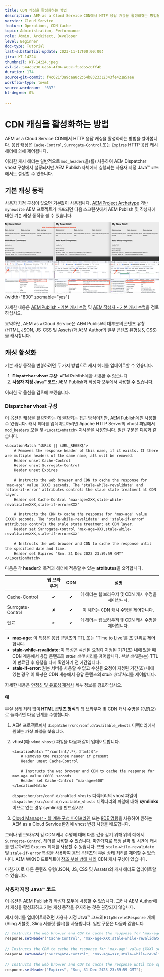 ```yaml
---
title: CDN 캐싱을 활성화하는 방법
description: AEM as a Cloud Service CDN에서 HTTP 응답 캐싱을 활성화하는 방법을 알아봅니다.
version: Cloud Service
feature: Operations, CDN Cache
topic: Administration, Performance
role: Admin, Architect, Developer
level: Beginner
doc-type: Tutorial
last-substantial-update: 2023-11-17T00:00:00Z
jira: KT-14224
thumbnail: KT-14224.jpeg
exl-id: 544c3230-6eb6-4f06-a63c-f56d65c0ff4b
duration: 174
source-git-commit: f4c621f3a9caa8c2c64b8323312343fe421a5aee
workflow-type: tm+mt
source-wordcount: '637'
ht-degree: 0%

---
```


# CDN 캐싱을 활성화하는 방법

AEM as a Cloud Service CDN에서 HTTP 응답 캐싱을 활성화하는 방법을 알아봅니다. 응답 캐싱은 `Cache-Control`, `Surrogate-Control` 또는 `Expires` HTTP 응답 캐시 헤더에 의해 제어됩니다.

이러한 캐시 헤더는 일반적으로 `mod_headers`을(를) 사용하여 AEM Dispatcher vhost 구성에서 설정되지만 AEM Publish 자체에서 실행되는 사용자 지정 Java™ 코드에서도 설정할 수 있습니다.

## 기본 캐싱 동작

사용자 지정 구성이 없으면 기본값이 사용됩니다. [AEM Project Archetype](https://github.com/adobe/aem-project-archetype) 기반 `mynewsite` AEM 프로젝트가 배포되면 다음 스크린샷에서 AEM Publish 및 작성자에 대한 기본 캐싱 동작을 볼 수 있습니다.

![기본 캐싱 동작](../assets/how-to/aem-publish-default-cache-headers.png){width="800" zoomable="yes"}

자세한 내용은 [AEM Publish - 기본 캐시 수명](https://experienceleague.adobe.com/docs/experience-manager-learn/cloud-service/caching/publish.html#cdn-cache-life) 및 [AEM 작성자 - 기본 캐시 수명](https://experienceleague.adobe.com/docs/experience-manager-learn/cloud-service/caching/author.html?#default-cache-life)을 검토하십시오.

요약하면, AEM as a Cloud Service은 AEM Publish의 대부분의 콘텐츠 유형(HTML, JSON, JS, CSS 및 Assets)과 AEM Author의 일부 콘텐츠 유형(JS, CSS)을 캐시합니다.

## 캐싱 활성화

기본 캐싱 동작을 변경하려면 두 가지 방법으로 캐시 헤더를 업데이트할 수 있습니다.

1. **Dispatcher vhost 구성:** AEM Publish에만 사용할 수 있습니다.
1. **사용자 지정 Java™ 코드:** AEM Publish과 작성자 모두에서 사용할 수 있습니다.

이러한 각 옵션을 검토해 보겠습니다.

### Dispatcher vhost 구성

이 옵션은 캐싱을 활성화하는 데 권장되는 접근 방식이지만, AEM Publish에만 사용할 수 있습니다. 캐시 헤더를 업데이트하려면 Apache HTTP Server의 vhost 파일에서 `mod_headers` 모듈 및 `<LocationMatch>` 지시문을 사용합니다. 일반 구문은 다음과 같습니다.

```
<LocationMatch "$URL$ || $URL_REGEX$">
    # Removes the response header of this name, if it exists. If there are multiple headers of the same name, all will be removed.
    Header unset Cache-Control
    Header unset Surrogate-Control
    Header unset Expires

    # Instructs the web browser and CDN to cache the response for 'max-age' value (XXX) seconds. The 'stale-while-revalidate' and 'stale-if-error' attributes controls the stale state treatment at CDN layer.
    Header set Cache-Control "max-age=XXX,stale-while-revalidate=XXX,stale-if-error=XXX"
    
    # Instructs the CDN to cache the response for 'max-age' value (XXX) seconds. The 'stale-while-revalidate' and 'stale-if-error' attributes controls the stale state treatment at CDN layer.
    Header set Surrogate-Control "max-age=XXX,stale-while-revalidate=XXX,stale-if-error=XXX"
    
    # Instructs the web browser and CDN to cache the response until the specified date and time.
    Header set Expires "Sun, 31 Dec 2023 23:59:59 GMT"
</LocationMatch>
```

다음은 각 **header**&#x200B;의 목적과 헤더에 적용할 수 있는 **attributes**&#x200B;을 요약합니다.

|                     | 웹 브라우저 | CDN | 설명 |
|---------------------|:-----------:|:---------:|:-----------:|
| Cache-Control | ✔ | ✔ | 이 헤더는 웹 브라우저 및 CDN 캐시 수명을 제어합니다. |
| Surrogate-Control | ✘ | ✔ | 이 헤더는 CDN 캐시 수명을 제어합니다. |
| 만료 | ✔ | ✔ | 이 헤더는 웹 브라우저 및 CDN 캐시 수명을 제어합니다. |


- **max-age**: 이 특성은 응답 콘텐츠의 TTL 또는 &quot;Time to Live&quot;를 초 단위로 제어합니다.
- **stale-while-revalidate**: 이 특성은 수신된 요청이 지정된 기간(초) 내에 있을 때 CDN 계층에서 응답 콘텐츠의 _stale 상태_ 처리를 제어합니다. _부실 상태_&#x200B;은(는) TTL이 만료된 후 응답을 다시 확인하기 전 기간입니다.
- **stale-if-error**: 원본 서버를 사용할 수 없고 수신된 요청이 지정된 기간(초) 내에 있는 경우 이 특성은 CDN 계층에서 응답 콘텐츠의 _stale 상태_ 처리를 제어합니다.

자세한 내용은 [안정성 및 유효성 재검사](https://developer.fastly.com/learning/concepts/edge-state/cache/stale/) 세부 정보를 검토하십시오.

#### 예

부실 상태 처리 없이 **HTML 콘텐츠 형식**&#x200B;의 웹 브라우저 및 CDN 캐시 수명을 _10분_(으)로 늘리려면 다음 단계를 수행합니다.

1. AEM 프로젝트에서 `dispatcher/src/conf.d/available_vhosts` 디렉터리에서 원하는 가상 파일을 찾습니다.
1. vhost(예: `wknd.vhost`) 파일을 다음과 같이 업데이트합니다.

   ```
   <LocationMatch "^/content/.*\.(html)$">
       # Removes the response header if present
       Header unset Cache-Control
   
       # Instructs the web browser and CDN to cache the response for max-age value (600) seconds.
       Header set Cache-Control "max-age=600"
   </LocationMatch>
   ```

   `dispatcher/src/conf.d/enabled_vhosts` 디렉터리의 vhost 파일이 `dispatcher/src/conf.d/available_vhosts` 디렉터리의 파일에 대해 **symlinks**&#x200B;이므로 없는 경우 symlink를 만드십시오.
1. [Cloud Manager - 웹 계층 구성 파이프라인](https://experienceleague.adobe.com/docs/experience-manager-cloud-service/content/implementing/using-cloud-manager/cicd-pipelines/introduction-ci-cd-pipelines.html?#web-tier-config-pipelines) 또는 [RDE 명령](https://experienceleague.adobe.com/docs/experience-manager-learn/cloud-service/developing/rde/how-to-use.html?lang=en#deploy-apache-or-dispatcher-configuration)을 사용하여 원하는 AEM as a Cloud Service 환경에 vhost 변경 사항을 배포합니다.

그러나 웹 브라우저 및 CDN 캐시 수명에 대해 다른 값을 갖기 위해 위의 예에서 `Surrogate-Control` 헤더를 사용할 수 있습니다. 마찬가지로 특정 날짜 및 시간에 캐시를 만료하려면 `Expires` 헤더를 사용할 수 있습니다. 또한 `stale-while-revalidate` 및 `stale-if-error` 특성을 사용하여 응답 콘텐츠의 부실 상태 처리를 제어할 수 있습니다. AEM WKND 프로젝트에 [참조 부실 상태 처리](https://github.com/adobe/aem-guides-wknd/blob/main/dispatcher/src/conf.d/available_vhosts/wknd.vhost#L150-L155) CDN 캐시 구성이 있습니다.

마찬가지로 다른 콘텐츠 유형(JSON, JS, CSS 및 Assets)의 캐시 헤더도 업데이트할 수 있습니다.

### 사용자 지정 Java™ 코드

이 옵션은 AEM Publish과 작성자 모두에 사용할 수 있습니다. 그러나 AEM Author에서 캐싱을 활성화하고 기본 캐싱 동작을 유지하는 것은 권장되지 않습니다.

캐시 헤더를 업데이트하려면 사용자 지정 Java™ 코드의 `HttpServletResponse` 개체(Sling 서블릿, Sling 서블릿 필터)를 사용합니다. 일반 구문은 다음과 같습니다.

```java
// Instructs the web browser and CDN to cache the response for 'max-age' value (XXX) seconds. The 'stale-while-revalidate' and 'stale-if-error' attributes controls the stale state treatment at CDN layer.
response.setHeader("Cache-Control", "max-age=XXX,stale-while-revalidate=XXX,stale-if-error=XXX");

// Instructs the CDN to cache the response for 'max-age' value (XXX) seconds. The 'stale-while-revalidate' and 'stale-if-error' attributes controls the stale state treatment at CDN layer.
response.setHeader("Surrogate-Control", "max-age=XXX,stale-while-revalidate=XXX,stale-if-error=XXX");

// Instructs the web browser and CDN to cache the response until the specified date and time.
response.setHeader("Expires", "Sun, 31 Dec 2023 23:59:59 GMT");
```
